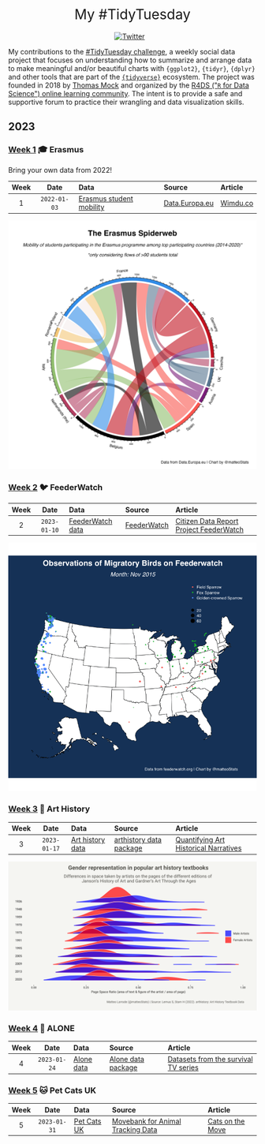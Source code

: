 <h1 style="font-weight:normal" align="center">
  &nbsp;My #TidyTuesday&nbsp;
</h1>

<div align="center">

<a href="https://twitter.com/matteoStats"><img border="0" alt="Twitter" src="https://assets.dryicons.com/uploads/icon/svg/8385/c23f7ffc-ca8d-4246-8978-ce9f6d5bcc99.svg" width="35" height="35"></a>&nbsp;&nbsp;&nbsp;

</div>


My contributions to the [#TidyTuesday challenge](https://github.com/rfordatascience/tidytuesday), a weekly social data project that focuses on understanding how to summarize and arrange data to make meaningful and/or beautiful charts with `{ggplot2}`, `{tidyr}`, `{dplyr}` and other tools that are part of the [`{tidyverse}`](https://www.tidyverse.org/) ecosystem. The project was founded in 2018 by [Thomas Mock](https://thomasmock.netlify.com/) and organized by the [R4DS ("`R` for Data Science") online learning community](https://twitter.com/r4dscommunity). The intent is to provide a safe and supportive forum to practice their wrangling and data visualization skills.  


## 2023

### [Week 1](https://github.com/MatteoLarrode/TidyTuesday/blob/main/2023/Week1/) 🎓 Erasmus 

Bring your own data from 2022!

| Week | Date | Data | Source | Article
| :---: | :---: | :--- | :--- | :---|
| 1 | `2022-01-03` | [Erasmus student mobility](https://github.com/rfordatascience/tidytuesday/tree/master/data/2022/2022-03-08) | [Data.Europa.eu](https://data.europa.eu/data/datasets/erasmus-mobility-statistics-2014-2019-v2?locale=en) | [Wimdu.co](https://www.wimdu.co.uk/blog/discover-popular-erasmus-destinations) |

![Erasmus](2023/Week1/erasmus_spiderweb_simple.jpeg)


### [Week 2](https://github.com/MatteoLarrode/TidyTuesday/blob/main/2023/Week2/) 🐦 FeederWatch


| Week | Date | Data | Source | Article
| :---: | :---: | :--- | :--- | :---|
 2 | `2023-01-10` | [FeederWatch data](https://github.com/rfordatascience/tidytuesday/tree/master/data/2023/2023-01-10) | [FeederWatch](https://feederwatch.org/explore/raw-dataset-requests/) | [Citizen Data Report Project FeederWatch](https://www.frontiersin.org/articles/10.3389/fevo.2021.619682/full) |
 

![GIF map](https://github.com/MatteoLarrode/TidyTuesday/blob/main/2023/Week2/feederwatch.gif)


### [Week 3](https://github.com/MatteoLarrode/TidyTuesday/blob/main/2023/Week3/) 🎨 Art History


| Week | Date | Data | Source | Article
| :---: | :---: | :--- | :--- | :---|
| 3 | `2023-01-17` | [Art history data](https://github.com/rfordatascience/tidytuesday/tree/master/data/2023/2023-01-17) | [arthistory data package](https://saralemus7.github.io/arthistory/) | [Quantifying Art Historical Narratives](https://github.com/hollandstam1/thesis/blob/main/_book/Quantifying-Art-Historical-Narratives.pdf) |

![Art History](2023/Week3/gender_page_ratio.png)


### [Week 4](https://github.com/MatteoLarrode/TidyTuesday/blob/main/2023/Week4/) 🐺 ALONE


| Week | Date | Data | Source | Article
| :---: | :---: | :--- | :--- | :---|
| 4 | `2023-01-24` | [Alone data](2023-01-24/readme.md) | [Alone data package](https://github.com/doehm/alone) | [Datasets from the survival TV series](https://gradientdescending.com/alone-r-package-datasets-from-the-survival-tv-series/) |


### [Week 5](https://github.com/MatteoLarrode/TidyTuesday/blob/main/2023/Week5/) 🐱 Pet Cats UK

| Week | Date | Data | Source | Article
| :---: | :---: | :--- | :--- | :---|
| 5 | `2023-01-31` | [Pet Cats UK](2023-01-31/readme.md) | [Movebank for Animal Tracking Data](https://www.datarepository.movebank.org/handle/10255/move.882) | [Cats on the Move](https://themarkup.org/data-is-plural/2023/01/25/from-jazz-solos-to-cats-on-the-move#:~:text=Giuseppe%20Sollazzo%5D-,Cats%20on%20the%20move,-.%20Between%202013) |


